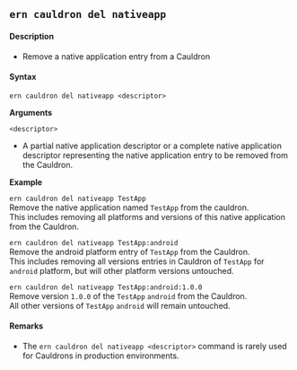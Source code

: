 ## `ern cauldron del nativeapp`

#### Description

* Remove a native application entry from a Cauldron

#### Syntax

`ern cauldron del nativeapp <descriptor>` 

**Arguments**

`<descriptor>` 

* A partial native application descriptor or a complete native application descriptor representing the native application entry to be removed from the Cauldron.

**Example**  

`ern cauldron del nativeapp TestApp`  
Remove the native application named `TestApp` from the cauldron.  
This includes removing all platforms and versions of this native application from the Cauldron.

`ern cauldron del nativeapp TestApp:android`  
Remove the android platform entry of `TestApp` from the Cauldron.  
This includes removing all versions entries in Cauldron of `TestApp` for `android` platform, but will other platform versions untouched.

`ern cauldron del nativeapp TestApp:android:1.0.0`  
Remove version `1.0.0` of the `TestApp` `android` from the Cauldron.  
All other versions of `TestApp` `android` will remain untouched.

#### Remarks

* The `ern cauldron del nativeapp <descriptor>` command is rarely used for Cauldrons in production environments.  

